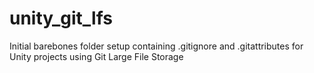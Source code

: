 # unity_git_lfs
Initial barebones folder setup containing .gitignore and .gitattributes for Unity projects using Git Large File Storage
